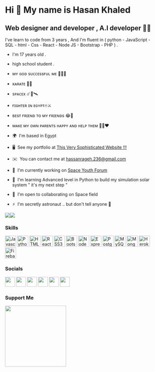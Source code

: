 Hi 👋 My name is Hasan Khaled
=============================

Web designer and developer , A.I developer 💙✨
----------------------------------------------

I've learn to code from 3 years , And I'm fluent in ( python - JavaScript - SQL - html - Css - React - Node JS - Bootstrap - PHP ) . 
* I'm 17 years old . 
* high school student . 
* ᴍʏ ɢᴏᴅ sᴜᴄᴄᴇssғᴜʟ ᴍᴇ 🤲🏻🙏 
* ᴋᴀʀᴀᴛᴇ 🥋🙏 
* sᴘᴀᴄᴇx ☄️🔭🛰️ 
* ғɪɢʜᴛᴇʀ ɪɴ ᴇɢʏᴘᴛ🔥⚔️ 
* ʙᴇsᴛ ғʀɪᴇɴᴅ ᴛᴏ ᴍʏ ғʀɪᴇɴᴅs 😂🙂 
* ᴍᴀᴋᴇ ᴍʏ ᴏᴡɴ ᴘᴀʀᴇɴᴛs ʜᴀᴘᴘʏ ᴀɴᴅ ʜᴇʟᴘ ᴛʜᴇᴍ 🤲🏻❤️

* 🌍  I'm based in Egypt
* 🖥️  See my portfolio at [This Very Sophisticated Website !!!](http://porto-hr.web.app)
* ✉️  You can contact me at [hassanrageh.236@gmail.com](mailto:hassanrageh.236@gmail.com)
* 🚀  I'm currently working on [Space Youth Forum](http://space-youth-forum.herokuapp.com)
* 🧠  I'm learning Advanced level in Python to build my simulation solar system " it's my next step "
* 🤝  I'm open to collaborating on Space field
* ⚡  I'm secretly astronaut .. but don't tell anyone 🤫

<a href="https://www.twitter.com/hassankhaled0hr" target="_blank" rel="noreferrer"><img
src="https://img.shields.io/twitter/follow/hassankhaled0hr?logo=twitter&style=for-the-badge&color=10b981&labelColor=1e3a8a"
/></a><a href="https://www.github.com/HassanR01" target="_blank" rel="noreferrer"><img
src="https://img.shields.io/github/followers/HassanR01?logo=github&style=for-the-badge&color=10b981&labelColor=1e3a8a" /></a>

### Skills

<p align="left">
<a href="https://developer.mozilla.org/en-US/docs/Web/JavaScript" target="_blank" rel="noreferrer"><img src="https://raw.githubusercontent.com/danielcranney/readme-generator/main/public/icons/skills/javascript-colored.svg" width="36" height="36" alt="Javascript" /></a>
<a href="https://www.python.org/" target="_blank" rel="noreferrer"><img src="https://raw.githubusercontent.com/danielcranney/readme-generator/main/public/icons/skills/python-colored.svg" width="36" height="36" alt="Python" /></a>
<a href="https://developer.mozilla.org/en-US/docs/Glossary/HTML5" target="_blank" rel="noreferrer"><img src="https://raw.githubusercontent.com/danielcranney/readme-generator/main/public/icons/skills/html5-colored.svg" width="36" height="36" alt="HTML5" /></a>
<a href="https://reactjs.org/" target="_blank" rel="noreferrer"><img src="https://raw.githubusercontent.com/danielcranney/readme-generator/main/public/icons/skills/react-colored.svg" width="36" height="36" alt="React" /></a>
<a href="https://www.w3.org/TR/CSS/#css" target="_blank" rel="noreferrer"><img src="https://raw.githubusercontent.com/danielcranney/readme-generator/main/public/icons/skills/css3-colored.svg" width="36" height="36" alt="CSS3" /></a>
<a href="https://getbootstrap.com/" target="_blank" rel="noreferrer"><img src="https://raw.githubusercontent.com/danielcranney/readme-generator/main/public/icons/skills/bootstrap-colored.svg" width="36" height="36" alt="Bootstrap" /></a>
<a href="https://nodejs.org/en/" target="_blank" rel="noreferrer"><img src="https://raw.githubusercontent.com/danielcranney/readme-generator/main/public/icons/skills/nodejs-colored.svg" width="36" height="36" alt="NodeJS" /></a>
<a href="https://expressjs.com/" target="_blank" rel="noreferrer"><img src="https://raw.githubusercontent.com/danielcranney/readme-generator/main/public/icons/skills/express-colored-dark.svg" width="36" height="36" alt="Express" /></a>
<a href="https://www.postgresql.org/" target="_blank" rel="noreferrer"><img src="https://raw.githubusercontent.com/danielcranney/readme-generator/main/public/icons/skills/postgresql-colored.svg" width="36" height="36" alt="PostgreSQL" /></a>
<a href="https://www.mysql.com/" target="_blank" rel="noreferrer"><img src="https://raw.githubusercontent.com/danielcranney/readme-generator/main/public/icons/skills/mysql-colored.svg" width="36" height="36" alt="MySQL" /></a>
<a href="https://www.mongodb.com/" target="_blank" rel="noreferrer"><img src="https://raw.githubusercontent.com/danielcranney/readme-generator/main/public/icons/skills/mongodb-colored.svg" width="36" height="36" alt="MongoDB" /></a>
<a href="https://www.heroku.com/" target="_blank" rel="noreferrer"><img src="https://raw.githubusercontent.com/danielcranney/readme-generator/main/public/icons/skills/heroku-colored.svg" width="36" height="36" alt="Heroku" /></a>
<a href="https://firebase.google.com/" target="_blank" rel="noreferrer"><img src="https://raw.githubusercontent.com/danielcranney/readme-generator/main/public/icons/skills/firebase-colored.svg" width="36" height="36" alt="Firebase" /></a>
</p>


### Socials

<p align="left"> <a href="https://www.codepen.io/hassanhr01" target="_blank" rel="noreferrer"><img src="https://raw.githubusercontent.com/danielcranney/readme-generator/main/public/icons/socials/codepen-dark.svg" width="32" height="32" /></a> <a href="https://www.facebook.com/hassan0hr" target="_blank" rel="noreferrer"><img src="https://raw.githubusercontent.com/danielcranney/readme-generator/main/public/icons/socials/facebook.svg" width="32" height="32" /></a> <a href="https://www.github.com/HassanR01" target="_blank" rel="noreferrer"><img src="https://raw.githubusercontent.com/danielcranney/readme-generator/main/public/icons/socials/github-dark.svg" width="32" height="32" /></a> <a href="http://www.instagram.com/x_codehr_x" target="_blank" rel="noreferrer"><img src="https://raw.githubusercontent.com/danielcranney/readme-generator/main/public/icons/socials/instagram.svg" width="32" height="32" /></a> <a href="https://www.linkedin.com/in/hassan-khaled-431a52227" target="_blank" rel="noreferrer"><img src="https://raw.githubusercontent.com/danielcranney/readme-generator/main/public/icons/socials/linkedin.svg" width="32" height="32" /></a> <a href="https://www.twitter.com/hassankhaled0hr" target="_blank" rel="noreferrer"><img src="https://raw.githubusercontent.com/danielcranney/readme-generator/main/public/icons/socials/twitter.svg" width="32" height="32" /></a></p>


### Support Me

<a href="https://www.buymeacoffee.com/hkrock"><img src="https://cdn.buymeacoffee.com/buttons/v2/default-yellow.png" width="200" /></a>
